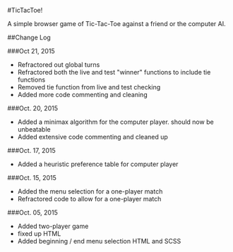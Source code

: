 #TicTacToe!

A simple browser game of Tic-Tac-Toe against a friend or the computer AI.

##Change Log

###Oct 21, 2015
  * Refractored out global turns
  * Refractored both the live and test "winner" functions to include tie functions
  * Removed tie function from live and test checking
  * Added more code commenting and cleaning

###Oct. 20, 2015
  * Added a minimax algorithm for the computer player. should now be unbeatable
  * Added extensive code commenting and cleaned up

###Oct. 17, 2015
  * Added a heuristic preference table for computer player

###Oct. 15, 2015
  * Added the menu selection for a one-player match
  * Refractored code to allow for a one-player match

###Oct. 05, 2015
  * Added two-player game
  * fixed up HTML
  * Added beginning / end menu selection HTML and SCSS
